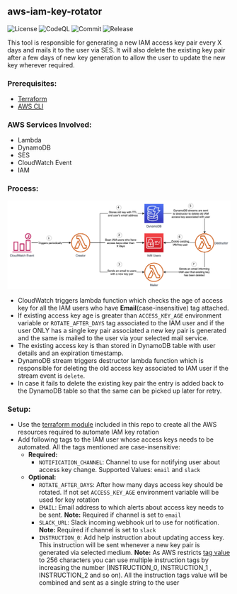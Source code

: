 ## aws-iam-key-rotator

![License](https://img.shields.io/github/license/planetrics/aws-iam-key-rotator?style=for-the-badge) ![CodeQL](https://img.shields.io/github/workflow/status/planetrics/aws-iam-key-rotator/codeql/main?label=CodeQL&style=for-the-badge) ![Commit](https://img.shields.io/github/last-commit/planetrics/aws-iam-key-rotator?style=for-the-badge) ![Release](https://img.shields.io/github/v/release/planetrics/aws-iam-key-rotator?style=for-the-badge)

This tool is responsible for generating a new IAM access key pair every X days and mails it to the user via SES. It will also delete the existing key pair after a few days of new key generation to allow the user to update the new key wherever required.

### Prerequisites:
- [Terraform](https://www.terraform.io/downloads.html)
- [AWS CLI](https://aws.amazon.com/cli/)

### AWS Services Involved:
- Lambda
- DynamoDB
- SES
- CloudWatch Event
- IAM

### Process:
![aws-iam-key-rotator](iam-key-rotator.jpeg "AWS IAM Key Rotator")

- CloudWatch triggers lambda function which checks the age of access key for all the IAM users who have **Email**(case-insensitive) tag attached.
- If existing access key age is greater than `ACCESS_KEY_AGE` environment variable or `ROTATE_AFTER_DAYS` tag associated to the IAM user and if the user ONLY has a single key pair associated a new key pair is generated and the same is mailed to the user via your selected mail service.
- The existing access key is than stored in DynamoDB table with user details and an expiration timestamp.
- DynamoDB stream triggers destructor lambda function which is responsible for deleting the old access key associated to IAM user if the stream event is `delete`.
- In case it fails to delete the existing key pair the entry is added back to the DynamoDB table so that the same can be picked up later for retry.

### Setup:
- Use the [terraform module](terraform) included in this repo to create all the AWS resources required to automate IAM key rotation
- Add following tags to the IAM user whose access keys needs to be automated. All the tags mentioned are case-insensitive:
  - **Required:**
    - `NOTIFICATION_CHANNEL`: Channel to use for notifying user about access key change. Supported Values: `email` and `slack`
  - **Optional:**
    - `ROTATE_AFTER_DAYS`: After how many days access key should be rotated. If not set `ACCESS_KEY_AGE` environment variable will be used for key rotation
    - `EMAIL`: Email address to which alerts about access key needs to be sent. **Note:** Required if channel is set to `email`
    - `SLACK_URL`: Slack incoming webhook url to use for notification. **Note:** Required if channel is set to `slack`
    - `INSTRUCTION_0`: Add help instruction about updating access key. This instruction will be sent whenever a new key pair is generated via selected medium. **Note:** As AWS restricts [tag value](https://docs.aws.amazon.com/general/latest/gr/aws_tagging.html#tag-conventions) to 256 characters you can use multiple instruction tags by increasing the number (INSTRUCTION_0, INSTRUCTION_1 , INSTRUCTION_2 and so on). All the instruction tags value will be combined and sent as a single string to the user
